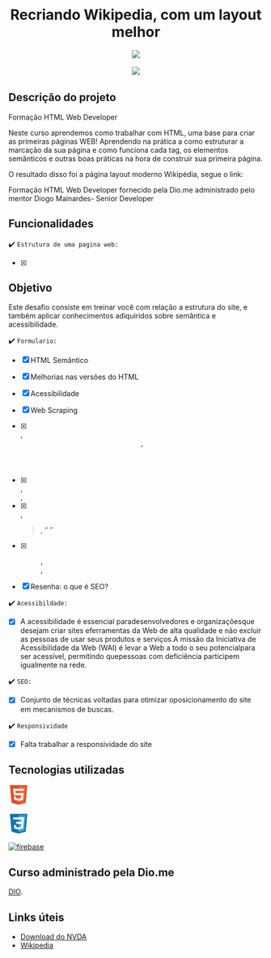 
<h1 align="center">  Recriando Wikipedia, com um layout melhor  </h1>

<p align="center">
    <img width="600" src="https://user-images.githubusercontent.com/102911341/217342310-2e414981-e239-4805-a223-3fb4c096b633.png">


<p align="center">
    <img src="http://img.shields.io/static/v1?label=STATUS&message=EM%20DESENVOLVIMENTO&color=GREEN&style=for-the-badge"/>
    </p>

## Descrição do projeto 

<p align="justify">
 
 Formação HTML Web Developer

Neste curso aprendemos como trabalhar com HTML, uma base para criar as primeiras páginas WEB! Aprendendo na prática a como estruturar a marcação da sua página e como funciona cada tag, os elementos semânticos e outras boas práticas na hora de construir sua primeira página.

O resultado disso foi a página layout moderno Wikipédia, segue o link: 

Formação HTML Web Developer fornecido pela Dio.me  administrado pelo mentor Diogo Mainardes- Senior Developer

</p>

## Funcionalidades

:heavy_check_mark: `Estrutura de uma pagina web:` 

- [x] 

## Objetivo
Este desafio consiste em treinar você com relação a estrutura do site, e também aplicar conhecimentos adiquiridos sobre semântica e acessibilidade.


:heavy_check_mark: `Formulario:` 
- [x] HTML Semântico
- [x] Melhorias nas versões do HTML
- [x] Acessibilidade
- [x] Web Scraping
- [x] <main>, <header>, <footer>
- [x] <nav>, <section>, <aside>
- [x] <article>, <blockquote>, <q>
- [x] <figure>, <figcaption>, <picture>
- [x] Resenha: o que é SEO?


:heavy_check_mark: `Acessibildade:` 

- [x] A acessibilidade é essencial paradesenvolvedores e organizaçõesque desejam criar sites eferramentas da Web de alta qualidade e não excluir as pessoas de usar seus produtos e serviços.A missão da Iniciativa de Acessibilidade da Web (WAI) é levar a Web a todo o seu potencialpara ser acessível, permitindo quepessoas com deficiência participem igualmente na rede.

:heavy_check_mark: `SEO:` 

- [x] Conjunto de técnicas voltadas para otimizar oposicionamento do site em mecanismos de buscas.

:heavy_check_mark: `Responsividade` 

- [x] Falta trabalhar a responsividade do site


###

## Tecnologias utilizadas

<a href="#" target="_blank"> <img src="https://raw.githubusercontent.com/devicons/devicon/master/icons/html5/html5-original.svg" alt="html" width="40" height="40"/> </a> 

<a href="#" target="_blank"> <img src="https://raw.githubusercontent.com/devicons/devicon/master/icons/css3/css3-original.svg" alt="css" width="40" height="40"/> </a> 

<a href="#" target="_blank"> <img src="https://camo.githubusercontent.com/ee5225ba7c4338f1a1c10121ec32c396e1a4a2f5b0b58b6afd6d5c56ff5d6196/68747470733a2f2f63646e2e6a7364656c6976722e6e65742f67682f64657669636f6e732f64657669636f6e2f69636f6e732f7673636f64652f7673636f64652d6f726967696e616c2d776f72646d61726b2e737667" alt="firebase" width="40" height="40"/> </a>
###


## Curso administrado pela Dio.me

 [DIO](https://www.dio.me/).


## Links úteis
- [Download do NVDA](https://www.nvaccess.org/download/)
- [Wikipedia](https://pt.wikipedia.org/)




